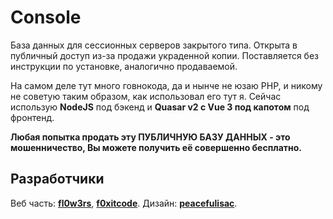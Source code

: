 # Console
База данных для сессионных серверов закрытого типа.
Открыта в публичный доступ из-за продажи украденной копии.
Поставляется без инструкции по установке, аналогично продаваемой.

На самом деле тут много говнокода, да и нынче не юзаю PHP, и никому не советую таким образом, как использовал его тут я. Сейчас использую **NodeJS** под бэкенд и **Quasar v2 с Vue 3 под капотом** под фронтенд.

**Любая попытка продать эту ПУБЛИЧНУЮ БАЗУ ДАННЫХ - это мошенничество, Вы можете получить её совершенно бесплатно.**

## Разработчики
Веб часть: [**fl0w3rs**](https://vk.com/fl0w3rs), [**f0xitcode**](https://vk.com/foxitcode).
Дизайн: [**peacefulisac**](https://vk.com/peacefulisacdev).

